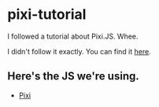 # pixi-tutorial
I followed a tutorial about Pixi.JS. Whee.

I didn't follow it exactly. You can find it [here](http://www.yeahbutisitflash.com/?p=5226).

## Here's the JS we're using.

- [Pixi](https://github.com/pixijs/pixi.js)